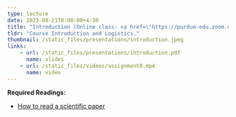 ```yaml
---
type: lecture
date: 2023-08-21T8:00:00+4:30
title: "Introduction (Online class: <a href=\"https://purdue-edu.zoom.us/j/93110126650?pwd=aVJXMXJVMkFWdDlEY2NudGJiU3hSQT09\">Join here</a>)"
tldr: "Course Introduction and Logistics."
thumbnail: /static_files/presentations/introduction.jpeg
links:
    - url: /static_files/presentations/introduction.pdf
      name: slides
    - url: /static_files/videos/assignment0.mp4
      name: video
---
```

**Required Readings:**
- [How to read a scientific paper](https://web.stanford.edu/class/ee384m/Handouts/HowtoReadPaper.pdf)
